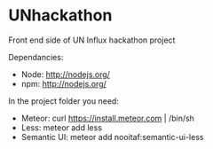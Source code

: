 # UNhackathon
Front end side of UN Influx hackathon project


Dependancies:

- Node: http://nodejs.org/
- npm: http://nodejs.org/

In the project folder you need:
- Meteor: curl https://install.meteor.com | /bin/sh
- Less: meteor add less
- Semantic UI: meteor add nooitaf:semantic-ui-less